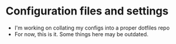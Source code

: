 # Configuration files and settings

* I'm working on collating my configs into a proper dotfiles repo
* For now, this is it. Some things here may be outdated.
